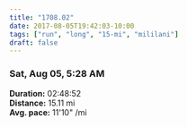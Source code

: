 ```yaml
---
title: "1708.02"
date: 2017-08-05T19:42:03-10:00
tags: ["run", "long", "15-mi", "mililani"]
draft: false
---
```


### Sat, Aug 05, 5:28 AM

**Duration:** 02:48:52  
**Distance:** 15.11 mi  
**Avg. pace:** 11'10" /mi